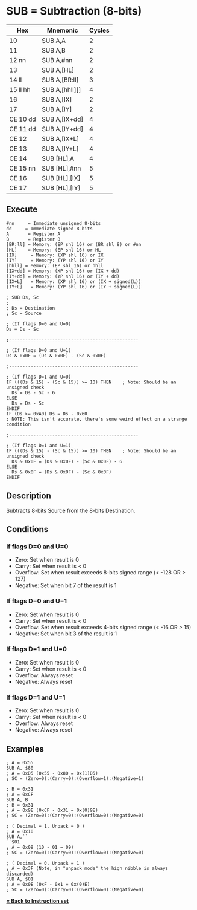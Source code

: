 # SUB = Subtraction (8-bits)

| Hex      | Mnemonic        | Cycles |
| -------- | --------------- | ------ |
| 10       | SUB A,A         | 2      |
| 11       | SUB A,B         | 2      |
| 12 nn    | SUB A,#nn       | 2      |
| 13       | SUB A,\[HL]     | 2      |
| 14 ll    | SUB A,\[BR:ll]  | 3      |
| 15 ll hh | SUB A,\[hhll]]] | 4      |
| 16       | SUB A,\[IX]     | 2      |
| 17       | SUB A,\[IY]     | 2      |
| CE 10 dd | SUB A,\[IX+dd]  | 4      |
| CE 11 dd | SUB A,\[IY+dd]  | 4      |
| CE 12    | SUB A,\[IX+L]   | 4      |
| CE 13    | SUB A,\[IY+L]   | 4      |
| CE 14    | SUB \[HL],A     | 4      |
| CE 15 nn | SUB \[HL],#nn   | 5      |
| CE 16    | SUB \[HL],\[IX] | 5      |
| CE 17    | SUB \[HL],\[IY] | 5      |

## Execute

```
#nn     = Immediate unsigned 8-bits
dd     = Immediate signed 8-bits
A       = Register A
B       = Register B
[BR:ll] = Memory: (EP shl 16) or (BR shl 8) or #nn
[HL]    = Memory: (EP shl 16) or HL
[IX]     = Memory: (XP shl 16) or IX
[IY]     = Memory: (YP shl 16) or IY
[hhll] = Memory: (EP shl 16) or hhll
[IX+dd] = Memory: (XP shl 16) or (IX + dd)
[IY+dd] = Memory: (YP shl 16) or (IY + dd)
[IX+L]   = Memory: (XP shl 16) or (IX + signed(L))
[IY+L]   = Memory: (YP shl 16) or (IY + signed(L))
```

```
; SUB Ds, Sc
;
; Ds = Destination
; Sc = Source

; (If flags D=0 and U=0)
Ds = Ds - Sc

;------------------------------------------------

; (If flags D=0 and U=1)
Ds & 0x0F = (Ds & 0x0F) - (Sc & 0x0F)

;------------------------------------------------

; (If flags D=1 and U=0)
IF (((Ds & 15) - (Sc & 15)) >= 10) THEN    ; Note: Should be an unsigned check
  Ds = Ds - Sc - 6
ELSE
  Ds = Ds - Sc
ENDIF
IF (Ds >= 0xA0) Ds = Ds - 0x60
; NOTE: This isn't accurate, there's some weird effect on a strange condition

;------------------------------------------------

; (If flags D=1 and U=1)
IF (((Ds & 15) - (Sc & 15)) >= 10) THEN    ; Note: Should be an unsigned check
  Ds & 0x0F = (Ds & 0x0F) - (Sc & 0x0F) - 6
ELSE
  Ds & 0x0F = (Ds & 0x0F) - (Sc & 0x0F)
ENDIF
```

## Description

Subtracts 8-bits Source from the 8-bits Destination.

## Conditions

### If flags D=0 and U=0

* Zero: Set when result is 0
* Carry: Set when result is < 0
* Overflow: Set when result exceeds 8-bits signed range (< -128 OR > 127)
* Negative: Set when bit 7 of the result is 1

### If flags D=0 and U=1

* Zero: Set when result is 0
* Carry: Set when result is < 0
* Overflow: Set when result exceeds 4-bits signed range (< -16 OR > 15)
* Negative: Set when bit 3 of the result is 1

### If flags D=1 and U=0

* Zero: Set when result is 0
* Carry: Set when result is < 0
* Overflow: Always reset
* Negative: Always reset

### If flags D=1 and U=1

* Zero: Set when result is 0
* Carry: Set when result is < 0
* Overflow: Always reset
* Negative: Always reset

## Examples

```
; A = 0x55
SUB A, $80
; A = 0xD5 (0x55 - 0x80 = 0x(1)D5)
; SC = (Zero=0):(Carry=0):(Overflow=1):(Negative=1)
```

```
; B = 0x31
; A = 0xCF
SUB A, B
; B = 0x31
; A = 0x9E (0xCF - 0x31 = 0x(0)9E)
; SC = (Zero=0):(Carry=0):(Overflow=0):(Negative=0)
```

```
; ( Decimal = 1, Unpack = 0 )
; A = 0x10
SUB A,``
``$01
; A = 0x09 (10 - 01 = 09)
; SC = (Zero=0):(Carry=0):(Overflow=0):(Negative=0)
```

```
; ( Decimal = 0, Unpack = 1 )
; A = 0x3F (Note, in "unpack mode" the high nibble is always discarded)
SUB A, $01
; A = 0x0E (0xF - 0x1 = 0x(0)E)
; SC = (Zero=0):(Carry=0):(Overflow=0):(Negative=0)
```

[**« Back to Instruction set**](../S1C88_InstructionSet.md)

